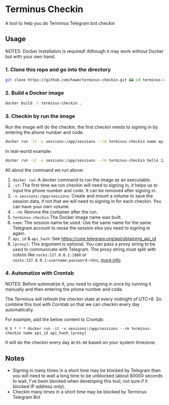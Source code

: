# Terminus Checkin

A tool to help you do Terminus Telegram bot checkin

## Usage

NOTES: Docker installation is required! Although it may work without Docker but with your own hand.

### 1. Clone this repo and go into the directory

```sh
git clone https://github.com/hawm/terminus-checkin.git && cd terminus-checkin
```

### 2. Build a Docker image

```sh
docker build -t terminus-checkin .
```

### 3. Checkin by run the image

Run the image will do the checkin, the first checkin needs to signing in by entering the phone number and code.

```sh
docker run -it -v sessions:/app/sessions --rm terminus-checkin name api_id api_hash [proxy]
```

In real-world example:

```sh
docker run -it -v sessions:/app/sessions --rm terminus-checkin hello 123456789 d55761415f69af99a31e33412cb86810 socks:127.0.0.1:1080
```

All about the command we run above:

1. `docker run`: A docker command to run the image as an executable.
2. `-it`: The first time we run checkin will need to signing in, it helps us to input the phone number and code. It can be removed after signing in.
3. `-v sessions:/app/sessions`: Create and mount a volume to save the session data, if not that we will need to signing in for each checkin. You can have your own volume.
4. `--rm`: Remove the container after the run.
5. `terminus-checkin` The Docker image name was built.
6. `name`: The session name be used. Use the same name for the same Telegram account to reuse the session else you need to signing in again.
7. `api_id` & `api_hash`: See https://core.telegram.org/api/obtaining_api_id
8. `[proxy]`: This argument is optional. You can pass a proxy string to be used to communicate with Telegram. The proxy string must split with colons like
`socks:127.0.0.1:1080` or `socks:127.0.0.1:username:password:rdns`, [more info](https://docs.telethon.dev/en/stable/basic/signing-in.html#signing-in-behind-a-proxy).


### 4. Automatize with Crontab

NOTES: Before automatize it, you need to signing in once by running it manually and then entering the phone number and code.

The Terminus will refresh the checkin state at every midnight of UTC+8. So combine this tool with Corntab so that we can checkin every day automatically.

For example, add the below content to Crontab: 

`0 5 * * * docker run -it -v sessions:/app/sessions --rm terminus-checkin name api_id api_hash [proxy]`

It will do the checkin every day at `05:00` based on your system timezone.


## Notes

- Signing in many times in a short time may be blocked by Telegram then you will need to wait a long time to be unblocked (about 80000 seconds to wait, I've been blocked when developing this tool, not sure if it blocked IP address only).
- Checkin many times in a short time may be blocked by Terminus Telegram Bot
